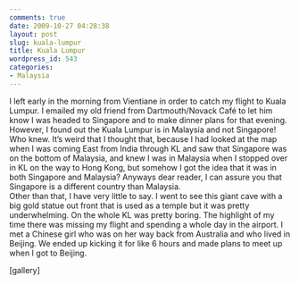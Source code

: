 ```yaml
---
comments: true
date: 2009-10-27 04:28:38
layout: post
slug: kuala-lumpur
title: Kuala Lumpur
wordpress_id: 543
categories:
- Malaysia
---
```


I left early in the morning from Vientiane in order to catch my flight to Kuala Lumpur.  I emailed my old friend from Dartmouth/Novack Café to let him know I was headed to Singapore and to make dinner plans for that evening.  However, I found out the Kuala Lumpur is in Malaysia and not Singapore!  Who knew.  It’s weird that I thought that, because I had looked at the map when I was coming East from India through KL and saw that Singapore was on the bottom of Malaysia, and knew I was in Malaysia when I stopped over in KL on the way to Hong Kong, but somehow I got the idea that it was in both Singapore and Malaysia?  Anyways dear reader, I can assure you that Singapore is a different country than Malaysia.  
Other than that, I have very little to say.  I went to see this giant cave with a big gold statue out front that is used as a temple but it was pretty underwhelming.  On the whole KL was pretty boring.  The highlight of my time there was missing my flight and spending a whole day in the airport.  I met a Chinese girl who was on her way back from Australia and who lived in Beijing.  We ended up kicking it for like 6 hours and made plans to meet up when I got to Beijing.

[gallery]


